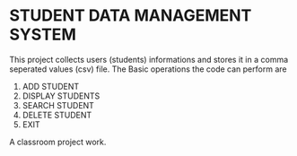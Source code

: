 # STUDENT DATA MANAGEMENT SYSTEM
This project collects users (students) informations and stores it in a comma seperated values (csv) file. 
The Basic operations the code can perform are
1. ADD STUDENT
2. DISPLAY STUDENTS
3. SEARCH STUDENT
4. DELETE STUDENT
5. EXIT

A classroom project work.
